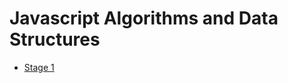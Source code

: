 # Javascript Algorithms and Data Structures

- [Stage 1](https://github.com/Kroixyz/freecodecamp-courses/tree/master/js-algorithms-and-data-structures/stage-1)

